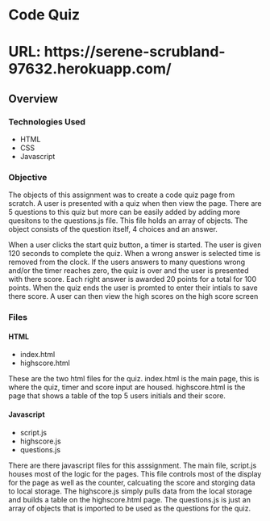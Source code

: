 <H1>Code Quiz<h1>
<p>URL: https://serene-scrubland-97632.herokuapp.com/</p>
<h2>Overview</h2>
<h3>Technologies Used</h3>
<ul>
	<li>HTML</li> 
	<li>CSS</li>
	<li>Javascript</li> 
</ul> 
<h3>Objective</h3> 
<p>The objects of this assignment was to create a code quiz page from scratch. A user is presented with a quiz when then view the page. There are 5 questions to this quiz but more 
can be easily added by adding more quesitons to the questions.js file. This file holds an array of objects. The object consists of the question itself, 4 choices and an answer.</p

<p>When a user clicks the start quiz button, a timer is started. The user is given 120 seconds to complete the quiz. When a wrong answer is selected time is removed from the clock. If 
the users answers to many questions wrong and/or the timer reaches zero, the quiz is over and the user is presented with there score. Each right answer is awarded 20 points for a total 
for 100 points. When the quiz ends the user is promted to enter their intials to save there score. A user can then view the high scores on the high score screen</p>

<h3>Files</h3> 
<h4>HTML</h4> 
<ul>
	<li>index.html</li>
	<li>highscore.html</li> 
</ul> 
<p>These are the two html files for the quiz. index.html is the main page, this is where the quiz, timer and score input are housed. highscore.html is the page that shows a table of the 
top 5 users initials and their score.</p> 
<h4>Javascript</h4> 
<ul> 
	<li>script.js</li> 
	<li>highscore.js</li> 
	<li>questions.js</li> 
</ul> 
<p>There are there javascript files for this asssignment. The main file, script.js houses most of the logic for the pages. This file controls most of the display for the page as well as the 
counter, calcuating the score and storging data to local storage. The highscore.js simply pulls data from the local storage and builds a table on the highscore.html page. The questions.js 
is just an array of objects that is imported to be used as the questions for the quiz.</p>


